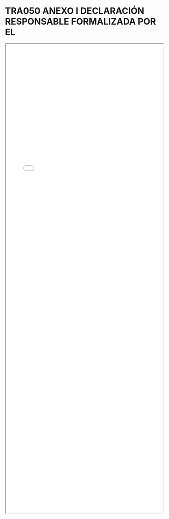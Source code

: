 
# TRA050 ANEXO I DECLARACIÓN RESPONSABLE FORMALIZADA POR EL

<iframe src="../TRA050 ANEXO I DECLARACIÓN RESPONSABLE FORMALIZADA POR EL.pdf" width="100%" height="1500px"></iframe>

